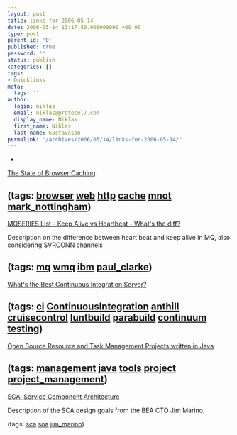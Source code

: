 ```yaml
---
layout: post
title: links for 2006-05-14
date: 2006-05-14 13:17:50.000000000 +00:00
type: post
parent_id: '0'
published: true
password: ''
status: publish
categories: []
tags:
- Quicklinks
meta:
  tags: ''
author:
  login: niklas
  email: niklas@protocol7.com
  display_name: Niklas
  first_name: Niklas
  last_name: Gustavsson
permalink: "/archives/2006/05/14/links-for-2006-05-14/"
---
```

- 
[The State of Browser Caching](http://www.mnot.net/blog/2006/05/11/browser_caching)

(tags: [browser](http://del.icio.us/protocol7/browser) [web](http://del.icio.us/protocol7/web) [http](http://del.icio.us/protocol7/http) [cache](http://del.icio.us/protocol7/cache) [mnot](http://del.icio.us/protocol7/mnot) [mark\_nottingham](http://del.icio.us/protocol7/mark_nottingham))
- 
[MQSERIES List - Keep Alive vs Heartbeat - What's the diff?](http://listserv.meduniwien.ac.at/cgi-bin/wa?A2=ind0212&L=MQSER-L&P=R3849&I=-3)

Description on the difference between heart beat and keep alive in MQ, also considering SVRCONN channels

(tags: [mq](http://del.icio.us/protocol7/mq) [wmq](http://del.icio.us/protocol7/wmq) [ibm](http://del.icio.us/protocol7/ibm) [paul\_clarke](http://del.icio.us/protocol7/paul_clarke))
- 
[What's the Best Continuous Integration Server?](http://www.manageability.org/polls/continuous-integration)

(tags: [ci](http://del.icio.us/protocol7/ci) [ContinuousIntegration](http://del.icio.us/protocol7/ContinuousIntegration) [anthill](http://del.icio.us/protocol7/anthill) [cruisecontrol](http://del.icio.us/protocol7/cruisecontrol) [luntbuild](http://del.icio.us/protocol7/luntbuild) [parabuild](http://del.icio.us/protocol7/parabuild) [continuum](http://del.icio.us/protocol7/continuum) [testing](http://del.icio.us/protocol7/testing))
- 
[Open Source Resource and Task Management Projects written in Java](http://www.manageability.org/blog/stuff/open-source-project-task-management-java)

(tags: [management](http://del.icio.us/protocol7/management) [java](http://del.icio.us/protocol7/java) [tools](http://del.icio.us/protocol7/tools) [project](http://del.icio.us/protocol7/project) [project\_management](http://del.icio.us/protocol7/project_management))
- 
[SCA: Service Component Architecture](http://aporiae.blogspot.com/)

Description of the SCA design goals from the BEA CTO Jim Marino.

(tags: [sca](http://del.icio.us/protocol7/sca) [soa](http://del.icio.us/protocol7/soa) [jim\_marino](http://del.icio.us/protocol7/jim_marino))
